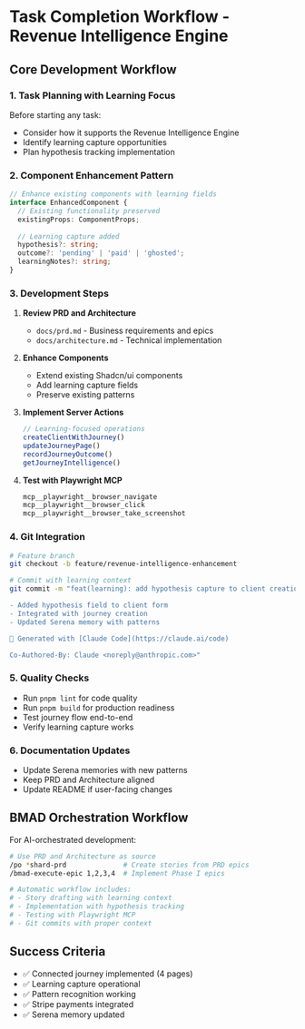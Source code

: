 # Task Completion Workflow - Revenue Intelligence Engine

## Core Development Workflow

### 1. Task Planning with Learning Focus
Before starting any task:
- Consider how it supports the Revenue Intelligence Engine
- Identify learning capture opportunities
- Plan hypothesis tracking implementation

### 2. Component Enhancement Pattern
```typescript
// Enhance existing components with learning fields
interface EnhancedComponent {
  // Existing functionality preserved
  existingProps: ComponentProps;
  
  // Learning capture added
  hypothesis?: string;
  outcome?: 'pending' | 'paid' | 'ghosted';
  learningNotes?: string;
}
```

### 3. Development Steps
1. **Review PRD and Architecture**
   - `docs/prd.md` - Business requirements and epics
   - `docs/architecture.md` - Technical implementation

2. **Enhance Components**
   - Extend existing Shadcn/ui components
   - Add learning capture fields
   - Preserve existing patterns

3. **Implement Server Actions**
   ```typescript
   // Learning-focused operations
   createClientWithJourney()
   updateJourneyPage()
   recordJourneyOutcome()
   getJourneyIntelligence()
   ```

4. **Test with Playwright MCP**
   ```bash
   mcp__playwright__browser_navigate
   mcp__playwright__browser_click
   mcp__playwright__browser_take_screenshot
   ```

### 4. Git Integration
```bash
# Feature branch
git checkout -b feature/revenue-intelligence-enhancement

# Commit with learning context
git commit -m "feat(learning): add hypothesis capture to client creation

- Added hypothesis field to client form
- Integrated with journey creation
- Updated Serena memory with patterns

🤖 Generated with [Claude Code](https://claude.ai/code)

Co-Authored-By: Claude <noreply@anthropic.com>"
```

### 5. Quality Checks
- Run `pnpm lint` for code quality
- Run `pnpm build` for production readiness
- Test journey flow end-to-end
- Verify learning capture works

### 6. Documentation Updates
- Update Serena memories with new patterns
- Keep PRD and Architecture aligned
- Update README if user-facing changes

## BMAD Orchestration Workflow

For AI-orchestrated development:

```bash
# Use PRD and Architecture as source
/po *shard-prd              # Create stories from PRD epics
/bmad-execute-epic 1,2,3,4  # Implement Phase I epics

# Automatic workflow includes:
# - Story drafting with learning context
# - Implementation with hypothesis tracking
# - Testing with Playwright MCP
# - Git commits with proper context
```

## Success Criteria
- ✅ Connected journey implemented (4 pages)
- ✅ Learning capture operational
- ✅ Pattern recognition working
- ✅ Stripe payments integrated
- ✅ Serena memory updated